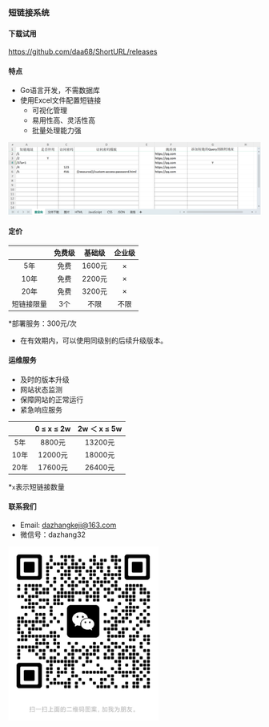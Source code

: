### 短链接系统
#### 下载试用
https://github.com/daa68/ShortURL/releases
#### 特点
- Go语言开发，不需数据库
- 使用Excel文件配置短链接 
  - 可视化管理 
  - 易用性高、灵活性高 
  - 批量处理能力强
  
<img src="./img/demo-zh-CN.png" width="700" alt="demo-zh-CN">

#### 定价

|       |  免费级  |  基础级  | 企业级  |
|:-----:|:-----:|:-----:|:----:|
|  5年   |  免费   | 1600元 |×  |
|  10年  |  免费   | 2200元 |×  |
|  20年  |  免费   | 3200元 |×  |
| 短链接限量 | 3个|  不限   |  不限   |

*部署服务：300元/次

- 在有效期内，可以使用同级别的后续升级版本。
#### 运维服务
- 及时的版本升级
- 网站状态监测
- 保障网站的正常运行
- 紧急响应服务

|     | 0 ≤ x ≤ 2w | 2w ＜ x ≤ 5w |
  |:-----:|:----------:|:-----------:|
| 5年  |   8800元    |    13200元    |
| 10年 |   12000元   |    18000元    |
| 20年 |   17600元   |    26400元    |

*`x`表示短链接数量
#### 联系我们
- Email: dazhangkeji@163.com
- 微信号：dazhang32

<img src="./img/wechat.png" width="300" alt="wechat qrcode">

